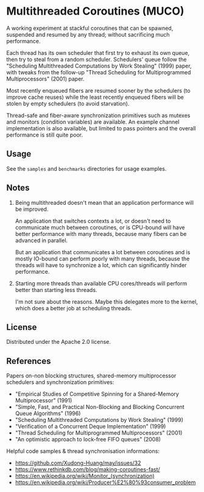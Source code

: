 # Multithreaded Coroutines (MUCO)

A working experiment at stackful coroutines that can be spawned, suspended and
resumed by any thread; without sacrificing much performance.

Each thread has its own scheduler that first try to exhaust its own queue, then
try to steal from a random scheduler. Schedulers' queue follow the "Scheduling
Multithreaded Computations by Work Stealing" (1999) paper, with tweaks from the
follow-up "Thread Scheduling for Multiprogrammed Multiprocessors" (2001) paper.

Most recently enqueued fibers are resumed sooner by the schedulers (to improve
cache reuses) while the least recently enqueued fibers will be stolen by empty
schedulers (to avoid starvation).

Thread-safe and fiber-aware synchronization primitives such as mutexes and
monitors (condition variables) are available. An example channel implementation
is also available, but limited to pass pointers and the overall performance is
still quite poor.


## Usage

See the `samples` and `benchmarks` directories for usage examples.


## Notes

1. Being multithreaded doesn't mean that an application performance will be
   improved.

   An application that switches contexts a lot, or doesn't need to communicate
   much between coroutines, or is CPU-bound will have better performance with
   many threads, because many fibers can be advanced in parallel.

   But an application that communicates a lot between coroutines and is mostly
   IO-bound can perform poorly with many threads, because the threads will have
   to synchronize a lot, which can significantly hinder performance.

2. Starting more threads than available CPU cores/threads will perform better
   than starting less threads.

   I'm not sure about the reasons. Maybe this delegates more to the kernel,
   which does a better job at scheduling threads.


## License

Distributed under the Apache 2.0 license.


## References

Papers on-non blocking structures, shared-memory multiprocessor schedulers and
synchronization primitives:

- "Empirical Studies of Competitive Spinning for a Shared-Memory Multiprocessor" (1991)
- "Simple, Fast, and Practical Non-Blocking and Blocking Concurrent Queue Algorithms" (1996)
- "Scheduling Multithreaded Computations by Work Stealing" (1999)
- "Verification of a Concurrent Deque Implementation" (1999)
- "Thread Scheduling for Multiprogrammed Multiprocessors" (2001)
- "An optimistic approach to lock-free FIFO queues" (2008)

Helpful code samples & thread synchronisation informations:

- <https://github.com/Xudong-Huang/may/issues/32>
- <https://www.rethinkdb.com/blog/making-coroutines-fast/>
- <https://en.wikipedia.org/wiki/Monitor_(synchronization)>
- <https://en.wikipedia.org/wiki/Producer%E2%80%93consumer_problem>

